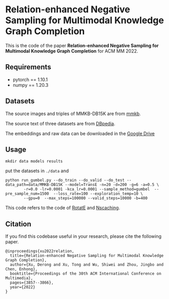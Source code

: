 # Relation-enhanced Negative Sampling for Multimodal Knowledge Graph Completion

This is the code of the paper **Relation-enhanced Negative Sampling for Multimodal Knowledge Graph Completion** for ACM MM 2022.

## Requirements

- pytorch == 1.10.1
- numpy == 1.20.3



## Datasets

The source images and triples of MMKB-DB15K are from [mmkb](https://github.com/mniepert/mmkb). 

The source text of three datasets are from [DBpedia](https://www.dbpedia.org/).

The embeddings and raw data can be downloaded in the [Google Drive](https://drive.google.com/drive/folders/1sFC-P9RKnikqNXjmLcj0IX7x5zvRs-Yj?usp=drive_link)

## Usage

```
mkdir data models results
```

put the datasets in `./data` and 

```
python run_gumbel.py --do_train --do_valid --do_test --data_path=data/MMKB-DB15K --model=TransE -n=20 -d=200 -g=6 -a=0.5 \
        -r=0.0 -lr=0.0001 -kca_lr=0.0001 --sample_method=gumbel  --pre_sample_num=1500  --loss_rate=100 --exploration_temp=10 \
        --gpu=0  --max_steps=100000 --valid_steps=10000 -b=400
```


This code refers to the code of [RotatE](https://github.com/DeepGraphLearning/KnowledgeGraphEmbedding) and [Nscaching](https://github.com/yzhangee/NSCaching). 



## Citation
If you find this codebase useful in your research, please cite the following paper.

```
@inproceedings{xu2022relation,
  title={Relation-enhanced Negative Sampling for Multimodal Knowledge Graph Completion},
  author={Xu, Derong and Xu, Tong and Wu, Shiwei and Zhou, Jingbo and Chen, Enhong},
  booktitle={Proceedings of the 30th ACM International Conference on Multimedia},
  pages={3857--3866},
  year={2022}
}
```
